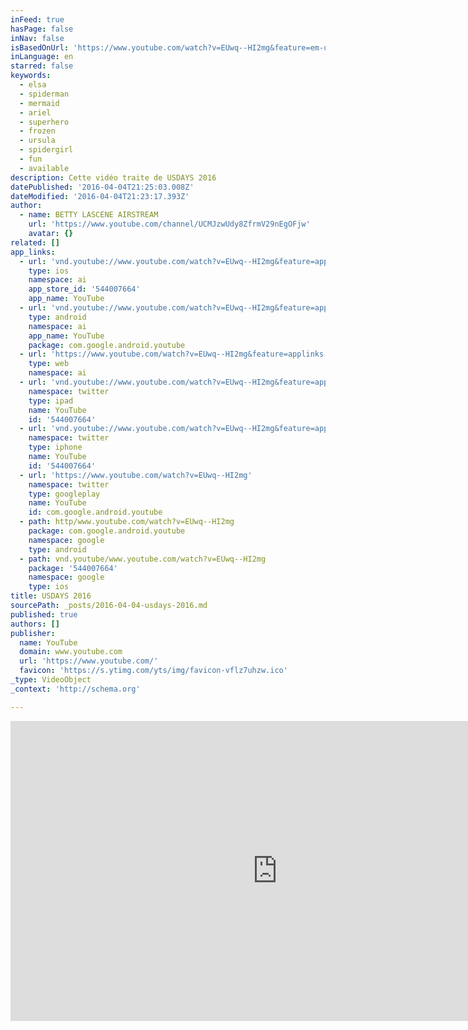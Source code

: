 ```yaml
---
inFeed: true
hasPage: false
inNav: false
isBasedOnUrl: 'https://www.youtube.com/watch?v=EUwq--HI2mg&feature=em-upload_owner'
inLanguage: en
starred: false
keywords:
  - elsa
  - spiderman
  - mermaid
  - ariel
  - superhero
  - frozen
  - ursula
  - spidergirl
  - fun
  - available
description: Cette vidéo traite de USDAYS 2016
datePublished: '2016-04-04T21:25:03.008Z'
dateModified: '2016-04-04T21:23:17.393Z'
author:
  - name: BETTY LASCENE AIRSTREAM
    url: 'https://www.youtube.com/channel/UCMJzwUdy8ZfrmV29nEgOFjw'
    avatar: {}
related: []
app_links:
  - url: 'vnd.youtube://www.youtube.com/watch?v=EUwq--HI2mg&feature=applinks'
    type: ios
    namespace: ai
    app_store_id: '544007664'
    app_name: YouTube
  - url: 'vnd.youtube://www.youtube.com/watch?v=EUwq--HI2mg&feature=applinks'
    type: android
    namespace: ai
    app_name: YouTube
    package: com.google.android.youtube
  - url: 'https://www.youtube.com/watch?v=EUwq--HI2mg&feature=applinks'
    type: web
    namespace: ai
  - url: 'vnd.youtube://www.youtube.com/watch?v=EUwq--HI2mg&feature=applinks'
    namespace: twitter
    type: ipad
    name: YouTube
    id: '544007664'
  - url: 'vnd.youtube://www.youtube.com/watch?v=EUwq--HI2mg&feature=applinks'
    namespace: twitter
    type: iphone
    name: YouTube
    id: '544007664'
  - url: 'https://www.youtube.com/watch?v=EUwq--HI2mg'
    namespace: twitter
    type: googleplay
    name: YouTube
    id: com.google.android.youtube
  - path: http/www.youtube.com/watch?v=EUwq--HI2mg
    package: com.google.android.youtube
    namespace: google
    type: android
  - path: vnd.youtube/www.youtube.com/watch?v=EUwq--HI2mg
    package: '544007664'
    namespace: google
    type: ios
title: USDAYS 2016
sourcePath: _posts/2016-04-04-usdays-2016.md
published: true
authors: []
publisher:
  name: YouTube
  domain: www.youtube.com
  url: 'https://www.youtube.com/'
  favicon: 'https://s.ytimg.com/yts/img/favicon-vflz7uhzw.ico'
_type: VideoObject
_context: 'http://schema.org'

---
```

<iframe src="https://cdn.embedly.com/widgets/media.html?src=https%3A%2F%2Fwww.youtube.com%2Fembed%2FEUwq--HI2mg%3Ffeature%3Doembed&amp;url=https%3A%2F%2Fwww.youtube.com%2Fwatch%3Fv%3DEUwq--HI2mg%26feature%3Dem-upload_owner&amp;image=https%3A%2F%2Fi.ytimg.com%2Fvi%2FEUwq--HI2mg%2Fhqdefault.jpg&amp;key=b7d04c9b404c499eba89ee7072e1c4f7&amp;type=text%2Fhtml&amp;schema=youtube" width="854" height="480" scrolling="no" frameborder="0" allowfullscreen="allowfullscreen" style=""></iframe>